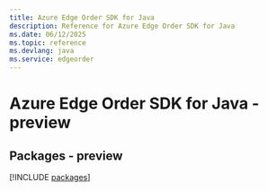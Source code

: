 ```yaml
---
title: Azure Edge Order SDK for Java
description: Reference for Azure Edge Order SDK for Java
ms.date: 06/12/2025
ms.topic: reference
ms.devlang: java
ms.service: edgeorder
---
```

# Azure Edge Order SDK for Java - preview
## Packages - preview
[!INCLUDE [packages](edge-order-index.md)]